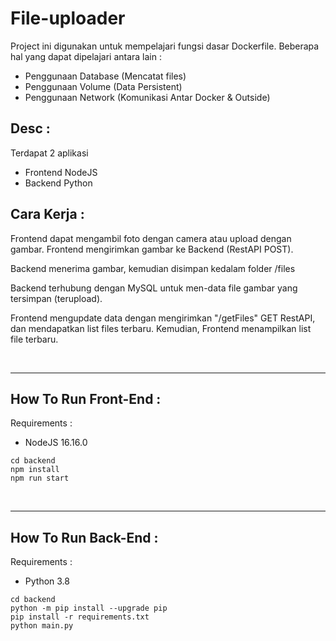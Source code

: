 # File-uploader
Project ini digunakan untuk mempelajari fungsi dasar Dockerfile. 
Beberapa hal yang dapat dipelajari antara lain :
- Penggunaan Database (Mencatat files)
- Penggunaan Volume (Data Persistent)
- Penggunaan Network (Komunikasi Antar Docker & Outside)

## Desc : 
Terdapat 2 aplikasi
- Frontend NodeJS
- Backend Python

## Cara Kerja : 
Frontend dapat mengambil foto dengan camera atau upload dengan gambar. Frontend mengirimkan gambar ke Backend (RestAPI POST).

Backend menerima gambar, kemudian disimpan kedalam folder /files

Backend terhubung dengan MySQL untuk men-data file gambar yang tersimpan (terupload).

Frontend mengupdate data dengan mengirimkan "/getFiles" GET RestAPI, dan mendapatkan list files terbaru. Kemudian, Frontend menampilkan list file terbaru.

<br/>

---
## How To Run Front-End :
Requirements :
- NodeJS 16.16.0
```
cd backend
npm install
npm run start
```

<br/>

---
## How To Run Back-End :
Requirements :
- Python 3.8
```
cd backend
python -m pip install --upgrade pip
pip install -r requirements.txt
python main.py
```
